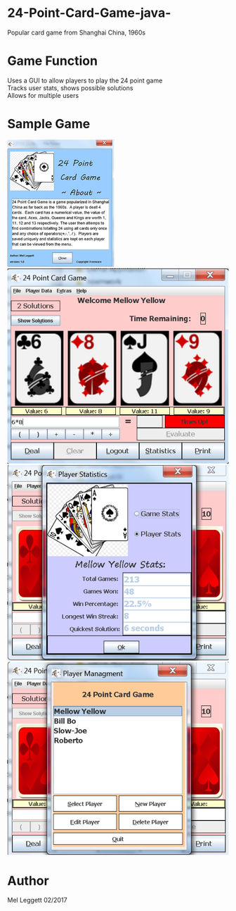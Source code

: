 # 24-Point-Card-Game-java-
Popular card game from Shanghai China, 1960s

# Game Function
Uses a GUI to allow players to play the 24 point game <BR>
Tracks user stats, shows possible solutions <BR>
Allows for multiple users

# Sample Game
<img src="images/a.PNG" alt="About the Game"/>

<img src="images/b.PNG" alt="In Game Play"/>

<img src="images/c.PNG" alt="Player Statistics"/>

<img src="images/d.PNG" alt="Multiple User Support"/>

# Author
Mel Leggett 02/2017
